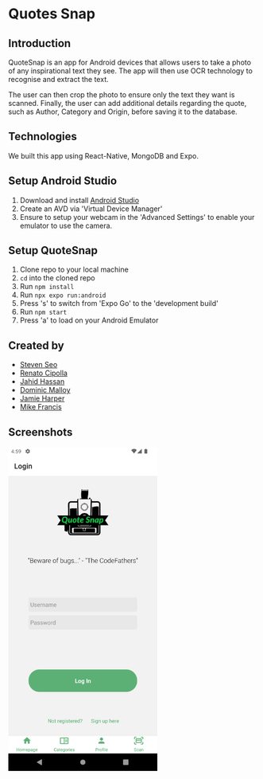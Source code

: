 # Quotes Snap

## Introduction

QuoteSnap is an app for Android devices that allows users to take a photo of any inspirational text they see. The app will then use OCR technology to recognise and extract the text.

The user can then crop the photo to ensure only the text they want is scanned. Finally, the user can add additional details regarding the quote, such as Author, Category and Origin, before saving it to the database.

## Technologies

We built this app using React-Native, MongoDB and Expo.

## Setup Android Studio

1. Download and install [Android Studio](https://developer.android.com/codelabs/basic-android-kotlin-compose-install-android-studio#0)
2. Create an AVD via 'Virtual Device Manager'
3. Ensure to setup your webcam in the 'Advanced Settings' to enable your emulator to use the camera.

## Setup QuoteSnap

1. Clone repo to your local machine
2. `cd` into the cloned repo
3. Run `npm install`
4. Run `npx expo run:android`
5. Press 's' to switch from 'Expo Go' to the 'development build'
6. Run `npm start`
7. Press 'a' to load on your Android Emulator

## Created by

- [Steven Seo](https://github.com/holyseo)
- [Renato Cipolla](https://github.com/Onion1994)
- [Jahid Hassan](https://github.com/MJahidH)
- [Dominic Malloy](https://github.com/Dominic20227)
- [Jamie Harper](https://github.com/jamiemharper98)
- [Mike Francis](https://github.com/mikef80/)

## Screenshots

<img src='./assets//QuoteSnap-screenshot.png' style="width:300px" />

